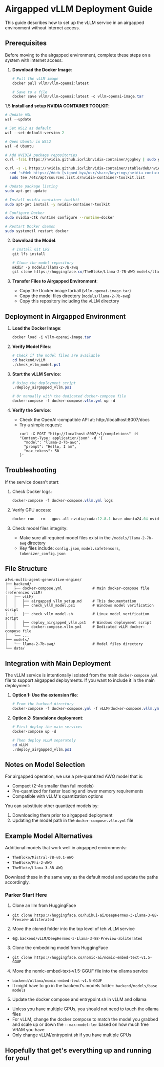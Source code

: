 # Airgapped vLLM Deployment Guide

This guide describes how to set up the vLLM service in an airgapped environment without internet access.

## Prerequisites

Before moving to the airgapped environment, complete these steps on a system with internet access:

1. **Download the Docker Image**:
   ```powershell
   # Pull the vLLM image
   docker pull vllm/vllm-openai:latest
   
   # Save to a file
   docker save vllm/vllm-openai:latest -o vllm-openai-image.tar
   ```

1.5 **Install and setup NVIDIA CONTAINER TOOLKIT**:
   ```powershell
   # Update WSL
   wsl --update

   # Set WSL2 as default
   wsl --set-default-version 2

   # Open Ubuntu in WSL2
   wsl -d Ubuntu
   ```

   ```bash
   # Add NVIDIA package repositories
   curl -fsSL https://nvidia.github.io/libnvidia-container/gpgkey | sudo gpg --dearmor -o /usr/share/keyrings/nvidia-container-toolkit-keyring.gpg

   curl -s -L https://nvidia.github.io/libnvidia-container/stable/deb/nvidia-container-toolkit.list | \
     sed 's#deb https://#deb [signed-by=/usr/share/keyrings/nvidia-container-toolkit-keyring.gpg] https://#g' | \
     sudo tee /etc/apt/sources.list.d/nvidia-container-toolkit.list

   # Update package listing
   sudo apt-get update

   # Install nvidia-container-toolkit
   sudo apt-get install -y nvidia-container-toolkit

   # Configure Docker
   sudo nvidia-ctk runtime configure --runtime=docker

   # Restart Docker daemon
   sudo systemctl restart docker
   ```

2. **Download the Model**:
   ```powershell
   # Install Git LFS
   git lfs install
   
   # Clone the model repository
   mkdir -p models/llama-2-7b-awq
   git clone https://huggingface.co/TheBloke/Llama-2-7B-AWQ models/llama-2-7b-awq
   ```

3. **Transfer Files to Airgapped Environment**:
   - Copy the Docker image tarball (`vllm-openai-image.tar`)
   - Copy the model files directory (`models/llama-2-7b-awq`)
   - Copy this repository including the vLLM directory

## Deployment in Airgapped Environment

1. **Load the Docker Image**:
   ```powershell
   docker load -i vllm-openai-image.tar
   ```

2. **Verify Model Files**:
   ```powershell
   # Check if the model files are available
   cd backend/vLLM
   ./check_vllm_model.ps1
   ```

3. **Start the vLLM Service**:
   ```powershell
   # Using the deployment script
   ./deploy_airgapped_vllm.ps1
   
   # Or manually with the dedicated docker-compose file
   docker-compose -f docker-compose.vllm.yml up -d
   ```

4. **Verify the Service**:
   - Check the OpenAI-compatible API at: http://localhost:8007/docs
   - Try a simple request:
     ```
     curl -X POST "http://localhost:8007/v1/completions" -H "Content-Type: application/json" -d '{
       "model": "llama-2-7b-awq",
       "prompt": "Hello, I am",
       "max_tokens": 50
     }'
     ```

## Troubleshooting

If the service doesn't start:

1. Check Docker logs:
   ```powershell
   docker-compose -f docker-compose.vllm.yml logs
   ```

2. Verify GPU access:
   ```powershell
   docker run --rm --gpus all nvidia/cuda:12.8.1-base-ubuntu24.04 nvidia-smi
   ```

3. Check model files integrity:
   - Make sure all required model files exist in the `/models/llama-2-7b-awq` directory
   - Key files include: `config.json`, `model.safetensors`, `tokenizer_config.json`

## File Structure

```
afwi-multi-agent-generative-engine/
├── backend/
│   ├── docker-compose.yml              # Main docker-compose file (references vLLM)
│   ├── vLLM/
│   │   ├── airgapped_vllm_setup.md     # This documentation
│   │   ├── check_vllm_model.ps1        # Windows model verification script
│   │   ├── check_vllm_model.sh         # Linux model verification script
│   │   ├── deploy_airgapped_vllm.ps1   # Windows deployment script
│   │   └── docker-compose.vllm.yml     # Dedicated vLLM docker-compose file
│   └── ...
├── models/
│   └── llama-2-7b-awq/                 # Model files directory
└── data/
```

## Integration with Main Deployment

The vLLM service is intentionally isolated from the main `docker-compose.yml` file to support airgapped deployments. If you want to include it in the main deployment:

1. **Option 1: Use the extension file**:
   ```powershell
   # From the backend directory
   docker-compose -f docker-compose.yml -f vLLM/docker-compose.vllm.yml up -d
   ```

2. **Option 2: Standalone deployment**:
   ```powershell
   # First deploy the main services
   docker-compose up -d
   
   # Then deploy vLLM separately
   cd vLLM
   ./deploy_airgapped_vllm.ps1
   ```

## Notes on Model Selection

For airgapped operation, we use a pre-quantized AWQ model that is:
- Compact (2-4x smaller than full models)
- Pre-quantized for faster loading and lower memory requirements
- Compatible with vLLM's quantization options

You can substitute other quantized models by:
1. Downloading them prior to airgapped deployment
2. Updating the model path in the `docker-compose.vllm.yml` file

## Example Model Alternatives

Additional models that work well in airgapped environments:

- `TheBloke/Mistral-7B-v0.1-AWQ`
- `TheBloke/Phi-2-AWQ`
- `TheBloke/Llama-3-8B-AWQ`

Download these in the same way as the default model and update the paths accordingly. 


### Parker Start Here

1. Clone an llm from HuggingFace
- ```git clone https://huggingface.co/huihui-ai/DeepHermes-3-Llama-3-8B-Preview-abliterated```

2. Move the cloned folder into the top level of teh vLLM service
- eg. ```backend/vLLM/DeepHermes-3-Llama-3-8B-Preview-abliterated```

3. Clone the embedding model from HuggingFace
- ```git clone https://huggingface.co/nomic-ai/nomic-embed-text-v1.5-GGUF```

4. Move the nomic-embed-text-v1.5-GGUF file into the ollama service
- ```backend/ollama/nomic-embed-text-v1.5-GGUF```
- It might have to go in the backend's models folder: ```backend/models/base models```

5. Update the docker compose and entrypoint.sh in vLLM and ollama
- Unless you have multiple GPUs, you should not need to touch the ollama files
- For vLLM, change the docker compose to match the model you grabbed and scale up or down the `--max-model-len` based on how much free VRAM you have
- Only change vLLM/entrypoint.sh if you have multiple GPUs

## Hopefully that get's everything up and running for you!